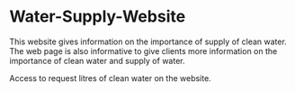 # Water-Supply-Website

This website gives information on the importance of supply of clean water. 
The web page is also informative to give clients more information on the importance of clean water and supply of water.

Access to request litres of clean water on the website. 
